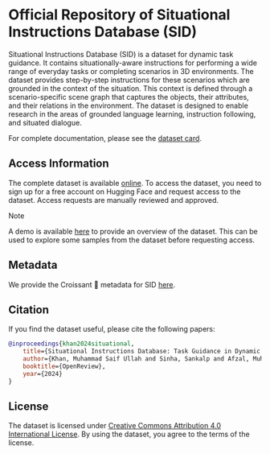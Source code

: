 # Official Repository of Situational Instructions Database (SID)

Situational Instructions Database (SID) is a dataset for dynamic task guidance. It contains situationally-aware
instructions for performing a wide range of everyday tasks or completing scenarios in 3D environments. The dataset
provides step-by-step instructions for these scenarios which are grounded in the context of the situation. This
context is defined through a scenario-specific scene graph that captures the objects, their attributes, and their
relations in the environment. The dataset is designed to enable research in the areas of grounded language learning,
instruction following, and situated dialogue.

For complete documentation, please see the [dataset card](DATASET_CARD.md).

## Access Information

The complete dataset is available [online](https://huggingface.co/datasets/saifkhichi96/sid). To access the dataset, you need to sign up for a free account on Hugging Face and request access to the dataset. Access requests are manually reviewed and approved.

> [!NOTE]
> A demo is available [here](https://blog.mindgarage.de/situational-instructions-database/) to provide an overview of the dataset. This can be used to explore some samples from the dataset before requesting access.

## Metadata

We provide the Croissant 🥐 metadata for SID [here](croissant.json).

## Citation

 If you find the dataset useful, please cite the following papers:

```bibtex
@inproceedings{khan2024situational,
    title={Situational Instructions Database: Task Guidance in Dynamic Environments},
    author={Khan, Muhammad Saif Ullah and Sinha, Sankalp and Afzal, Muhammad Zeshan and Stricker, Didier},
    booktitle={OpenReview},
    year={2024}
}
```

## License

The dataset is licensed under [Creative Commons Attribution 4.0 International License](https://creativecommons.org/licenses/by/4.0/). By using the dataset, you agree to the terms of the license.
